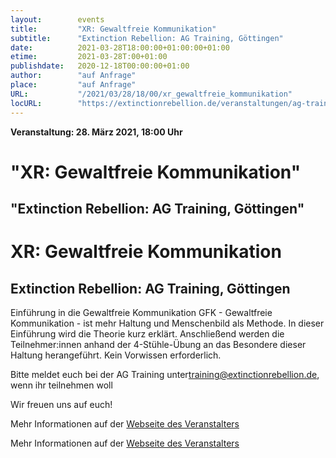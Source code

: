 ```yaml
---
layout:        events
title:         "XR: Gewaltfreie Kommunikation"
subtitle:      "Extinction Rebellion: AG Training, Göttingen"
date:          2021-03-28T18:00:00+01:00:00+01:00
etime:         2021-03-28T:00+01:00
publishdate:   2020-12-18T00:00:00+01:00
author:        "auf Anfrage"
place:         "auf Anfrage"
URL:           "/2021/03/28/18/00/xr_gewaltfreie_kommunikation"
locURL:        "https://extinctionrebellion.de/veranstaltungen/ag-training/gewaltfreie-kommunikation/5497/"
---
```


**Veranstaltung: 28. März 2021, 18:00 Uhr**

"XR: Gewaltfreie Kommunikation"
===========

"Extinction Rebellion: AG Training, Göttingen"
-----------


XR: Gewaltfreie Kommunikation
===========

Extinction Rebellion: AG Training, Göttingen
-----------

Einführung in die Gewaltfreie Kommunikation GFK - Gewaltfreie Kommunikation - ist mehr Haltung und Menschenbild als Methode. In dieser Einführung wird die Theorie kurz erklärt. Anschließend werden die Teilnehmer:innen anhand der 4-Stühle-Übung an das Besondere dieser Haltung herangeführt. Kein Vorwissen erforderlich.

Bitte meldet euch bei der AG Training unter[training@extinctionrebellion.de](mailto:training@extinctionrebellion.de), wenn ihr teilnehmen woll

Wir freuen uns auf euch!


Mehr Informationen auf der [Webseite des Veranstalters](https://extinctionrebellion.de/veranstaltungen/ag-training/gewaltfreie-kommunikation/5497/)


Mehr Informationen auf der [Webseite des Veranstalters]("https://extinctionrebellion.de/veranstaltungen/ag-training/gewaltfreie-kommunikation/5497/")
